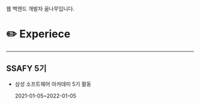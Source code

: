 웹 백엔드 개발자 꿈나무입니다.

# ✏️ Experiece

------

## SSAFY 5기

- 삼성 소프트웨어 아카데미 5기 활동

  2021-01-05~2022-01-05
